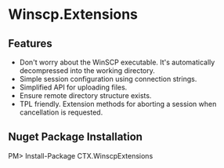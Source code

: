Winscp.Extensions
=================

## Features
 - Don't worry about the WinSCP executable. It's automatically decompressed into the working directory.
 - Simple session configuration using connection strings.
 - Simplified API for uploading files.
 - Ensure remote directory structure exists.
 - TPL friendly. Extension methods for aborting a session when cancellation is requested.

## Nuget Package Installation

PM> Install-Package CTX.WinscpExtensions